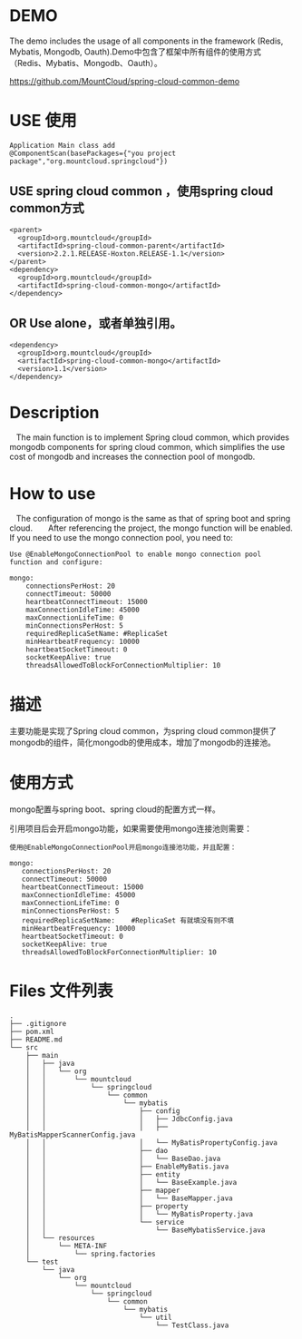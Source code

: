 # DEMO
  The demo includes the usage of all components in the framework (Redis, Mybatis, Mongodb, Oauth).Demo中包含了框架中所有组件的使用方式（Redis、Mybatis、Mongodb、Oauth）。

https://github.com/MountCloud/spring-cloud-common-demo

# USE 使用
```
Application Main class add
@ComponentScan(basePackages={"you project package","org.mountcloud.springcloud"})
```
##  USE spring cloud common ，使用spring cloud common方式
```
<parent>
  <groupId>org.mountcloud</groupId>
  <artifactId>spring-cloud-common-parent</artifactId>
  <version>2.2.1.RELEASE-Hoxton.RELEASE-1.1</version>
</parent>
<dependency>
  <groupId>org.mountcloud</groupId>
  <artifactId>spring-cloud-common-mongo</artifactId>
</dependency>
```
## OR Use alone，或者单独引用。
```
<dependency>
  <groupId>org.mountcloud</groupId>
  <artifactId>spring-cloud-common-mongo</artifactId>
  <version>1.1</version>
</dependency>
```

# Description
   The main function is to implement Spring cloud common, which provides mongodb components for spring cloud common, which simplifies the use cost of mongodb and increases the connection pool of mongodb.
 
# How to use
   The configuration of mongo is the same as that of spring boot and spring cloud.
  
   After referencing the project, the mongo function will be enabled. If you need to use the mongo connection pool, you need to:
```
Use @EnableMongoConnectionPool to enable mongo connection pool function and configure:

mongo:
    connectionsPerHost: 20
    connectTimeout: 50000
    heartbeatConnectTimeout: 15000
    maxConnectionIdleTime: 45000
    maxConnectionLifeTime: 0
    minConnectionsPerHost: 5
    requiredReplicaSetName: #ReplicaSet
    minHeartbeatFrequency: 10000
    heartbeatSocketTimeout: 0
    socketKeepAlive: true
    threadsAllowedToBlockForConnectionMultiplier: 10
```

# 描述
  主要功能是实现了Spring cloud common，为spring cloud common提供了mongodb的组件，简化mongodb的使用成本，增加了mongodb的连接池。
 
# 使用方式
  mongo配置与spring boot、spring cloud的配置方式一样。
  
  引用项目后会开启mongo功能，如果需要使用mongo连接池则需要：
```
使用@EnableMongoConnectionPool开启mongo连接池功能，并且配置：

mongo:
   connectionsPerHost: 20
   connectTimeout: 50000
   heartbeatConnectTimeout: 15000
   maxConnectionIdleTime: 45000
   maxConnectionLifeTime: 0
   minConnectionsPerHost: 5
   requiredReplicaSetName:    #ReplicaSet 有就填没有则不填
   minHeartbeatFrequency: 10000
   heartbeatSocketTimeout: 0
   socketKeepAlive: true
   threadsAllowedToBlockForConnectionMultiplier: 10
```

# Files 文件列表
```
.
├── .gitignore
├── pom.xml
├── README.md
└── src
    ├── main
    │   ├── java
    │   │   └── org
    │   │       └── mountcloud
    │   │           └── springcloud
    │   │               └── common
    │   │                   └── mybatis
    │   │                       ├── config
    │   │                       │   ├── JdbcConfig.java
    │   │                       │   ├── MyBatisMapperScannerConfig.java
    │   │                       │   └── MyBatisPropertyConfig.java
    │   │                       ├── dao
    │   │                       │   └── BaseDao.java
    │   │                       ├── EnableMyBatis.java
    │   │                       ├── entity
    │   │                       │   └── BaseExample.java
    │   │                       ├── mapper
    │   │                       │   └── BaseMapper.java
    │   │                       ├── property
    │   │                       │   └── MyBatisProperty.java
    │   │                       └── service
    │   │                           └── BaseMybatisService.java
    │   └── resources
    │       └── META-INF
    │           └── spring.factories
    └── test
        └── java
            └── org
                └── mountcloud
                    └── springcloud
                        └── common
                            └── mybatis
                                └── util
                                    └── TestClass.java
```
